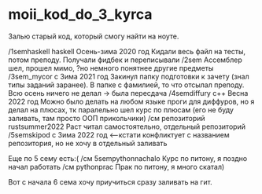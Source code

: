 # moii_kod_do_3_kyrca
Залью старый код, который смогу найти на ноуте.

/1semhaskell  haskell Осень-зима 2020 год
Кидали весь файл на тесты, потом преподу. Получали фидбек и переписывали
/2sem
Ассемблер шел, прошел мимо, ?но немного понятнее другие предметы 
/3sem_mycor   c       Зима 2021 год
Закинул папку подготовки к зачету (знал типы заданий заранее). В папке с фамилией, то что отсылал преподу. Всю осень ничего не делал -> была пересдача
/4semdiffury  с++     Весна 2022 год
Можно было делать на любом языке проги для диффуров, но я делал на плюсах, тк паралельно шел курс по плюсам (его не буду заливать, там просто ООП прикольчики)
/см репозиторий rustsummer2022
Раст читал самостоятельно, отдельный репозиторий
/5semskipod   с       Зима 2022 год   <--кстати конфликтует с названием репозитория, но не хочу в отдельный заливать

Еще по 5 сему есть:(
/см 5sempythonnachalo
Курс по питону, я поздно начал работать
/см pythonprac
Прак по питону, я много скатал)

Вот с начала 6 сема хочу приучиться сразу заливать на гит.
